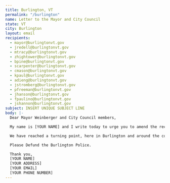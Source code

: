 ```yaml
---
title: Burlington, VT
permalink: "/burlington"
name: Letter to the Mayor and City Council
state: VT
city: Burlington
layout: email
recipients:
  - mayor@burlingtonvt.gov
  - jredell@burlingtonvt.gov
  - mtracy@burlingtonvt.gov
  - zhightower@burlingtonvt.gov
  - bpine@burlingtonvt.gov
  - scarpenter@burlingtonvt.gov
  - cmason@burlingtonvt.gov
  - kpaul@burlingtonvt.gov
  - adieng@burlingtonvt.gov
  - jstromberg@burlingtonvt.gov
  - pfreeman@burlingtonvt.gov
  - jhanson@burlingtonvt.gov
  - fpaulino@burlingtonvt.gov
  - jshannon@burlingtonvt.gov
subject: INSERT UNIQUE SUBJECT LINE
body: |-
  Dear Mayor Weinberger and City Council members,

  My name is [YOUR NAME] and I write today to urge you to amend the recommended budget for FY 2020-21. In light of the continued devaluation of Black life in this country, there needs to be change to the ways towns and cities spend their money. The BPD is no longer the best use of city funds. Particularly after the BPD refuses to fire the 3 officers who have been known to abuse Black people. Black people make up approximately 1.4% of the population of Vermont, yet almost 8% of the state's prisoners are Black. This is one of the highest disparities in the country, at a rate of almost 10 to 1 (https://www.sentencingproject.org/publications/color-of-justice-racial-and-ethnic-disparity-in-state-prisons/)

  We have reached a turning point, here in Burlington and around the country. We may choose to divert funds from an increasingly militarized police force and invest in community education, health, and employment. Or we may increase already sizable budgets and escalate the terror Black Americans face on our streets. I hope you all will choose the former.

  Please Defund the Burlington Police.

  Thank you,
  [YOUR NAME]
  [YOUR ADDRESS]
  [YOUR EMAIL]
  [YOUR PHONE NUMBER]
---
```

